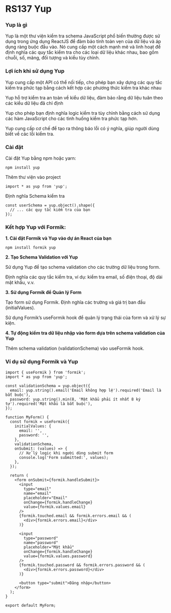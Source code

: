 # RS137 Yup

### Yup là gì

Yup là một thư viện kiểm tra schema JavaScript phổ biến thường được sử dụng trong ứng dụng ReactJS để đảm bảo tính toàn vẹn của dữ liệu và áp dụng ràng buộc đầu vào. Nó cung cấp một cách mạnh mẽ và linh hoạt để định nghĩa các quy tắc kiểm tra cho các loại dữ liệu khác nhau, bao gồm chuỗi, số, mảng, đối tượng và kiểu tùy chỉnh.

### Lợi ích khi sử dụng Yup

Yup cung cấp một API có thể nối tiếp, cho phép bạn xây dựng các quy tắc kiểm tra phức tạp bằng cách kết hợp các phương thức kiểm tra khác nhau

Yup hỗ trợ kiểm tra an toàn về kiểu dữ liệu, đảm bảo rằng dữ liệu tuân theo các kiểu dữ liệu đã chỉ định

Yup cho phép bạn định nghĩa logic kiểm tra tùy chỉnh bằng cách sử dụng các hàm JavaScript cho các tình huống kiểm tra phức tạp hơn.

Yup cung cấp cơ chế để tạo ra thông báo lỗi có ý nghĩa, giúp người dùng biết về các lỗi kiểm tra.

### Cài đặt

Cài đặt Yup bằng npm hoặc yarn:

```
npm install yup
```

Thêm thư viện vào project

```
import * as yup from 'yup';
```

Định nghĩa Schema kiểm tra

```
const userSchema = yup.object().shape({
  // ... các quy tắc kiểm tra của bạn
});
```

### Kết hợp Yup với Formik:

**1. Cài đặt Formik và Yup vào dự án React của bạn**

```
npm install formik yup
```

**2. Tạo Schema Validation với Yup**

Sử dụng Yup để tạo schema validation cho các trường dữ liệu trong form.

Định nghĩa các quy tắc kiểm tra, ví dụ: kiểm tra email, số điện thoại, độ dài mật khẩu, v.v.

**3. Sử dụng Formik để Quản lý Form**

Tạo form sử dụng Formik. Định nghĩa các trường và giá trị ban đầu (initialValues).

Sử dụng Formik’s useFormik hook để quản lý trạng thái của form và xử lý sự kiện.

**4. Tự động kiểm tra dữ liệu nhập vào form dựa trên schema validation của Yup**

Thêm schema validation (validationSchema) vào useFormik hook.

### Ví dụ sử dụng Formik và Yup

```
import { useFormik } from 'formik';
import * as yup from 'yup';

const validationSchema = yup.object({
  email: yup.string().email('Email không hợp lệ').required('Email là bắt buộc'),
  password: yup.string().min(8, 'Mật khẩu phải ít nhất 8 ký tự').required('Mật khẩu là bắt buộc'),
});

function MyForm() {
  const formik = useFormik({
    initialValues: {
      email: '',
      password: '',
    },
    validationSchema,
    onSubmit: (values) => {
      // Xử lý logic khi người dùng submit form
      console.log('Form submitted:', values);
    },
  });

  return (
    <form onSubmit={formik.handleSubmit}>
      <input
        type="email"
        name="email"
        placeholder="Email"
        onChange={formik.handleChange}
        value={formik.values.email}
      />
      {formik.touched.email && formik.errors.email && (
        <div>{formik.errors.email}</div>
      )}

      <input
        type="password"
        name="password"
        placeholder="Mật khẩu"
        onChange={formik.handleChange}
        value={formik.values.password}
      />
      {formik.touched.password && formik.errors.password && (
        <div>{formik.errors.password}</div>
      )}

      <button type="submit">Đăng nhập</button>
    </form>
  );
}

export default MyForm;
```




<!-- *Bài tiếp theo [RS137 Yup](/lesson/session/session_137_yup.md)* -->